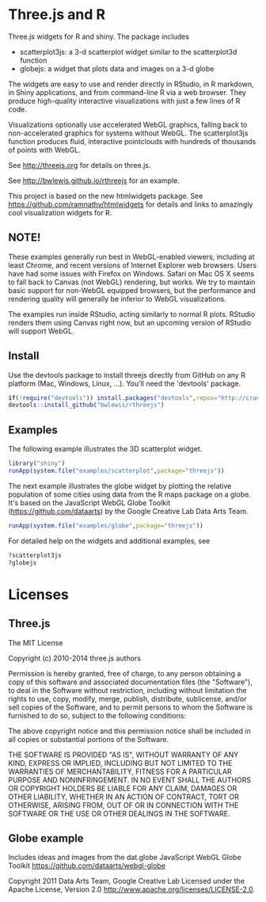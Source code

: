 # Three.js and R

Three.js widgets for R and shiny. The package includes

* scatterplot3js:  a 3-d scatterplot widget similar to the scatterplot3d function
* globejs:  a widget that plots data and images on a 3-d globe

The widgets are easy to use and render directly in RStudio, in R markdown, in
Shiny applications, and from command-line R via a web browser.  They produce
high-quality interactive visualizations with just a few lines of R code.

Visualizations optionally use accelerated WebGL graphics, falling back to
non-accelerated graphics for systems without WebGL. The scatterplot3js function
produces fluid, interactive pointclouds with hundreds of thousands of points
with WebGL.

See http://threejs.org for details on three.js.

See http://bwlewis.github.io/rthreejs  for an example.

This project is based on the new htmlwidgets package. See
https://github.com/ramnathv/htmlwidgets for details and links to amazingly cool
visualization widgets for R.

## NOTE!

These examples generally run best in WebGL-enabled viewers, including at least
Chrome, and recent versions of Internet Explorer web browsers. Users have had
some issues with Firefox on Windows. Safari on Mac OS X seems to fall back to
Canvas (not WebGL) rendering, but works.  We try to maintain basic support for
non-WebGL equipped browsers, but the performance and rendering quality will
generally be inferior to WebGL visualizations.

The examples run inside RStudio, acting similarly to normal R plots.  RStudio
renders them using Canvas right now, but an upcoming version of
RStudio will support WebGL.

## Install

Use the devtools package to install threejs directly from GitHub on any
R platform (Mac, Windows, Linux, ...). You'll need the 'devtools' package.
```r
if(!require("devtools")) install.packages("devtools",repos="http://cran.rstudio.com/")
devtools::install_github("bwlewis/rthreejs")
```

## Examples

The following example illustrates the 3D scatterplot widget.
```r
library("shiny")
runApp(system.file("examples/scatterplot",package="threejs"))
```

The next example illustrates the globe widget by plotting the relative
population of some cities using data from the R maps package on a globe. It's
based on the JavaScript WebGL Globe Toolkit (https://github.com/dataarts) by
the Google Creative Lab Data Arts Team.
```r
runApp(system.file("examples/globe",package="threejs"))
```

For detailed help on the widgets and additional examples, see
```r
?scatterplot3js
?globejs
```

# Licenses

## Three.js

The MIT License

Copyright (c) 2010-2014 three.js authors

Permission is hereby granted, free of charge, to any person obtaining a copy
of this software and associated documentation files (the "Software"), to deal
in the Software without restriction, including without limitation the rights
to use, copy, modify, merge, publish, distribute, sublicense, and/or sell
copies of the Software, and to permit persons to whom the Software is
furnished to do so, subject to the following conditions:

The above copyright notice and this permission notice shall be included in
all copies or substantial portions of the Software.

THE SOFTWARE IS PROVIDED "AS IS", WITHOUT WARRANTY OF ANY KIND, EXPRESS OR
IMPLIED, INCLUDING BUT NOT LIMITED TO THE WARRANTIES OF MERCHANTABILITY,
FITNESS FOR A PARTICULAR PURPOSE AND NONINFRINGEMENT. IN NO EVENT SHALL THE
AUTHORS OR COPYRIGHT HOLDERS BE LIABLE FOR ANY CLAIM, DAMAGES OR OTHER
LIABILITY, WHETHER IN AN ACTION OF CONTRACT, TORT OR OTHERWISE, ARISING FROM,
OUT OF OR IN CONNECTION WITH THE SOFTWARE OR THE USE OR OTHER DEALINGS IN
THE SOFTWARE.

## Globe example

Includes ideas and images from the dat.globe JavaScript WebGL Globe Toolkit
https://github.com/dataarts/webgl-globe

Copyright 2011 Data Arts Team, Google Creative Lab
Licensed under the Apache License, Version 2.0
http://www.apache.org/licenses/LICENSE-2.0.
